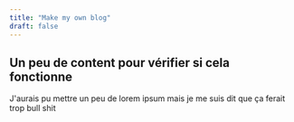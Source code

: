 ```yaml
---
title: "Make my own blog"
draft: false
---
```


## Un peu de content pour vérifier si cela fonctionne

J'aurais pu mettre un peu de lorem ipsum mais je me suis dit que ça ferait trop bull shit
